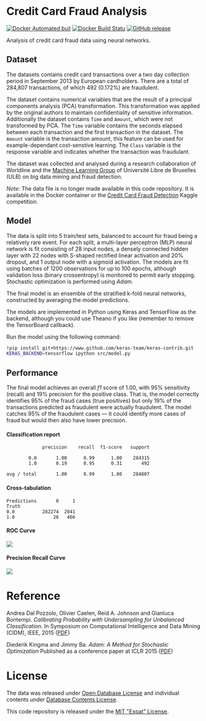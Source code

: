 # Credit Card Fraud Analysis

[![Docker Automated buil](https://img.shields.io/docker/automated/ellisvalentiner/credit-card-fraud.svg)]() [![Docker Build Statu](https://img.shields.io/docker/build/ellisvalentiner/credit-card-fraud.svg)]() [![GitHub release](https://img.shields.io/github/release/ellisvalentiner/credit-card-fraud.svg)]()

Analysis of credit card fraud data using neural networks.

## Dataset

The datasets contains credit card transactions over a two day collection period in September 2013 by European cardholders. There are a total of 284,807 transactions, of which 492 (0.172%) are fraudulent.

The dataset contains numerical variables that are the result of a principal components analysis (PCA) transformation. This transformation was applied by the original authors to maintain confidentiality of sensitive information. Additionally the dataset contains `Time` and `Amount`, which were not transformed by PCA. The `Time` variable contains the seconds elapsed between each transaction and the first transaction in the dataset. The `Amount` variable is the transaction amount, this feature can be used for example-dependant cost-senstive learning. The `Class` variable is the response variable and indicates whether the transaction was fraudulant.

The dataset was collected and analysed during a research collaboration of Worldline and the [Machine Learning Group](http://mlg.ulb.ac.be) of Université Libre de Bruxelles (ULB) on big data mining and fraud detection.

_Note:_ The data file is no longer made available in this code repository. It is available in the Docker container or the [Credit Card Fraud Detection](https://www.kaggle.com/dalpozz/creditcardfraud/) Kaggle competition.

## Model

The data is split into 5 train/test sets, balanced to account for fraud being a relatively rare event. For each split, a multi-layer perceptron (MLP) neural network is fit consisting of 28 input nodes, a densely connected hidden layer with 22 nodes with S-shaped rectified linear activation and 20% dropout, and 1 output node with a sigmoid activation. The models are fit using batches of 1200 observations for up to 100 epochs, although validation loss (binary crossentropy) is monitored to permit early stopping. Stochastic optimization is performed using _Adam_.

The final model is an ensemble of the stratified k-fold neural networks, constructed by averaging the model predictions.

The models are implemented in Python using Keras and TensorFlow as the backend, although you could use Theano if you like (remember to remove the TensorBoard callback).

Run the model using the following command:

```bash
!pip install git+https://www.github.com/keras-team/keras-contrib.git
KERAS_BACKEND=tensorflow ipython src/model.py
```

## Performance

The final model achieves an overall _f1_ score of 1.00, with 95% sensitivity (recall) and 19% precision for the positive class. That is, the model correctly identifies 95% of the fraud cases (true positives) but only 19% of the transactions predicted as fraudulent were actually fraudulent. The model catches 95% of the fraudulent cases — it could identify more cases of fraud but would then also have lower precision.

#### Classification report

```
             precision    recall  f1-score   support

        0.0       1.00      0.99      1.00    284315
        1.0       0.19      0.95      0.31       492

avg / total       1.00      0.99      1.00    284807
```

#### Cross-tabulation

```
Predictions       0     1
Truth                    
0.0          282274  2041
1.0              26   466
```

#### ROC Curve

![](figs/ROC.png)

#### Precision Recall Curve

![](figs/precision-recall.png)

# Reference

Andrea Dal Pozzolo, Olivier Caelen, Reid A. Johnson and Gianluca Bontempi. *Calibrating Probability with Undersampling for Unbalanced Classification.* In Symposium on Computational Intelligence and Data Mining (CIDM), IEEE, 2015 ([PDF](https://www3.nd.edu/~dial/publications/dalpozzolo2015calibrating.pdf))

Diederik Kingma and Jimmy Ba. *Adam: A Method for Stochastic Optimization* Published as a conference paper at ICLR 2015 ([PDF](https://arxiv.org/pdf/1412.6980v8.pdf))

# License

The data was released under [Open Database License](http://opendatacommons.org/licenses/odbl/1.0/) and individual contents under [Database Contents License](http://opendatacommons.org/licenses/dbcl/1.0/).

This code repository is released under the [MIT "Expat" License](http://choosealicense.com/licenses/mit/).

